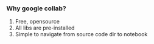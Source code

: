 ### Why google collab?

1. Free, opensource
2. All libs are pre-installed
3. Simple to navigate from source code dir to notebook
